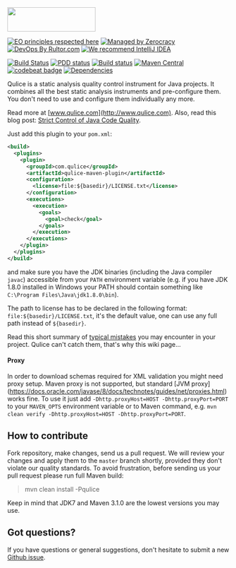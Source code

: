 <img src="http://img.qulice.com/logo.svg" width="200px" height="55px"/>

[![EO principles respected here](https://cdn.rawgit.com/yegor256/elegantobjects.github.io/master/badge.svg)](http://www.elegantobjects.org)
[![Managed by Zerocracy](https://www.0crat.com/badge/C3T49A35L.svg)](https://www.0crat.com/p/C3T49A35L)
[![DevOps By Rultor.com](http://www.rultor.com/b/teamed/qulice)](http://www.rultor.com/p/teamed/qulice)
[![We recommend IntelliJ IDEA](http://img.teamed.io/intellij-idea-recommend.svg)](https://www.jetbrains.com/idea/)

[![Build Status](https://travis-ci.org/teamed/qulice.svg?branch=master)](https://travis-ci.org/teamed/qulice)
[![PDD status](http://www.0pdd.com/svg?name=teamed/qulice)](http://www.0pdd.com/p?name=teamed/qulice)
[![Build status](https://ci.appveyor.com/api/projects/status/k8vw7rjdq06olx3b/branch/master?svg=true)](https://ci.appveyor.com/project/yegor256/qulice/branch/master)
[![Maven Central](https://maven-badges.herokuapp.com/maven-central/com.qulice/qulice/badge.svg)](https://maven-badges.herokuapp.com/maven-central/com.qulice/qulice)
[![codebeat badge](https://codebeat.co/badges/9454ea39-1f11-4f6b-b086-ec5a2d658174)](https://codebeat.co/projects/github-com-teamed-qulice)
[![Dependencies](https://www.versioneye.com/user/projects/561aa18ea193340f2f001188/badge.svg?style=flat)](https://www.versioneye.com/user/projects/561aa18ea193340f2f001188)

Qulice is a static analysis quality control instrument for Java
projects. It combines all the best static analysis instruments
and pre-configure them. You don't need to use and configure them
individually any more.

Read more at [www.qulice.com](http://www.qulice.com). Also,
read this blog post: [Strict Control of Java Code Quality](http://www.yegor256.com/2014/08/13/strict-code-quality-control.html).

Just add this plugin to your `pom.xml`:

```xml
<build>
  <plugins>
    <plugin>
      <groupId>com.qulice</groupId>
      <artifactId>qulice-maven-plugin</artifactId>
      <configuration>
        <license>file:${basedir}/LICENSE.txt</license>
      </configuration>
      <executions>
        <execution>
          <goals>
            <goal>check</goal>
          </goals>
        </execution>
      </executions>
    </plugin>
  </plugins>
</build>
```

and make sure you have the JDK binaries (including the Java compiler `javac`)
accessible from your `PATH` environment variable (e.g. if you have JDK 1.8.0
installed in Windows your PATH should contain something like `C:\Program
Files\Java\jdk1.8.0\bin`).

The path to license has to be declared in the following format:
`file:${basedir}/LICENSE.txt`, it's the default value, one can use any full path
instead of `${basedir}`.

Read this short summary of [typical mistakes](https://github.com/tpc2/qulice/wiki/mistakes)
you may encounter in your project.
Qulice can't catch them, that's why this wiki page...

#### Proxy

In order to download schemas required for XML validation you might need proxy
setup. Maven proxy is not supported, but standard [JVM proxy]
(https://docs.oracle.com/javase/8/docs/technotes/guides/net/proxies.html)
works fine. To use it just add `-Dhttp.proxyHost=HOST -Dhttp.proxyPort=PORT`
to your `MAVEN_OPTS` environment variable or to Maven command, e.g.
`mvn clean verify -Dhttp.proxyHost=HOST -Dhttp.proxyPort=PORT`.

## How to contribute

Fork repository, make changes, send us a pull request. We will review
your changes and apply them to the `master` branch shortly, provided
they don't violate our quality standards. To avoid frustration, before
sending us your pull request please run full Maven build:

> mvn clean install -Pqulice

Keep in mind that JDK7 and Maven 3.1.0 are the lowest versions you may use.

## Got questions?

If you have questions or general suggestions, don't hesitate to submit
a new [Github issue](https://github.com/tpc2/qulice/issues/new).
